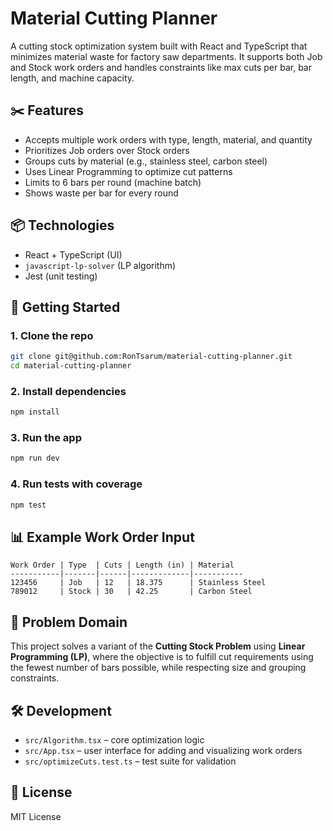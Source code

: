 # Material Cutting Planner

A cutting stock optimization system built with React and TypeScript that minimizes material waste for factory saw departments. It supports both Job and Stock work orders and handles constraints like max cuts per bar, bar length, and machine capacity.

## ✂️ Features

- Accepts multiple work orders with type, length, material, and quantity
- Prioritizes Job orders over Stock orders
- Groups cuts by material (e.g., stainless steel, carbon steel)
- Uses Linear Programming to optimize cut patterns
- Limits to 6 bars per round (machine batch)
- Shows waste per bar for every round

## 📦 Technologies

- React + TypeScript (UI)
- `javascript-lp-solver` (LP algorithm)
- Jest (unit testing)

## 🚀 Getting Started

### 1. Clone the repo
```bash
git clone git@github.com:RonTsarum/material-cutting-planner.git
cd material-cutting-planner
```

### 2. Install dependencies
```bash
npm install
```

### 3. Run the app
```bash
npm run dev
```

### 4. Run tests with coverage
```bash
npm test
```

## 📊 Example Work Order Input
```
Work Order | Type  | Cuts | Length (in) | Material
-----------|-------|------|-------------|-----------
123456     | Job   | 12   | 18.375      | Stainless Steel
789012     | Stock | 30   | 42.25       | Carbon Steel
```

## 🧠 Problem Domain
This project solves a variant of the **Cutting Stock Problem** using **Linear Programming (LP)**, where the objective is to fulfill cut requirements using the fewest number of bars possible, while respecting size and grouping constraints.

## 🛠 Development
- `src/Algorithm.tsx` – core optimization logic
- `src/App.tsx` – user interface for adding and visualizing work orders
- `src/optimizeCuts.test.ts` – test suite for validation

## 📜 License
MIT License
